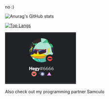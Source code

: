 no :)


![Anurag's GitHub stats](https://github-readme-stats.vercel.app/api?username=Heges69&show_icons=true&theme=radical)

[![Top Langs](https://github-readme-stats.vercel.app/api/top-langs/?username=Heges69&layout=compact)](https://github.com/anuraghazra/github-readme-stats)

![Discord](https://raw.githubusercontent.com/Heges69/Heges69/master/discord.png)

Also check out my programming partner Samculo
